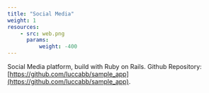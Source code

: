 ```yaml
---
title: "Social Media"
weight: 1
resources:
    - src: web.png
      params:
          weight: -400
---
```


Social Media platform, build with Ruby on Rails. Github Repository: [https://github.com/luccabb/sample_app](https://github.com/luccabb/sample_app).
